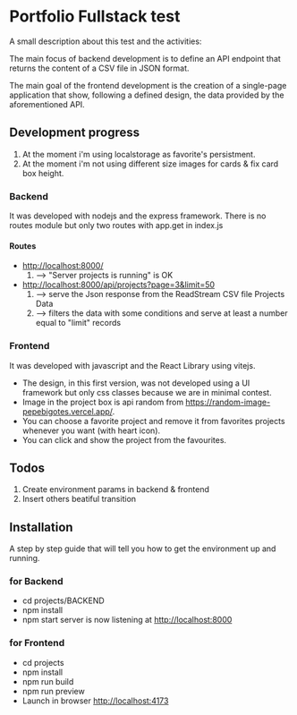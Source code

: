 # Portfolio Fullstack test

A small description about this test and the activities:

The main focus of backend development is to define an API endpoint that returns
the content of a CSV file in JSON format.

The main goal of the frontend development is the creation of a single-page application that
show, following a defined design, the data provided by the aforementioned API.

## Development progress

1. At the moment i'm using localstorage as favorite's persistment.
2. At the moment i'm not using different size images for cards & fix card box height.

### Backend

It was developed with nodejs and the express framework.
There is no routes module but only two routes with app.get in index.js

#### Routes

* <http://localhost:8000/>  
    1. --> "Server projects is running" is OK
* <http://localhost:8000/api/projects?page=3&limit=50>
    1. --> serve the Json response from the ReadStream CSV file Projects Data
    2. --> filters the data with some conditions and serve at least a number equal to "limit" records

### Frontend

It was developed with javascript and the React Library using vitejs.

* The design, in this first version, was not developed using a UI framework but only css classes because we are in minimal contest.
* Image in the project box is api random from https://random-image-pepebigotes.vercel.app/.
* You can choose a favorite project and remove it from favorites projects whenever you want (with heart icon).
* You can click and show the project from the favourites.

## Todos

1. Create environment params in backend & frontend
2. Insert others beatiful transition


## Installation

A step by step guide that will tell you how to get the environment up and running.

### for Backend

* cd projects/BACKEND
* npm install
* npm start
server is now listening at <http://localhost:8000>

### for Frontend

* cd projects
* npm install
* npm run build
* npm run preview
* Launch in browser <http://localhost:4173>


